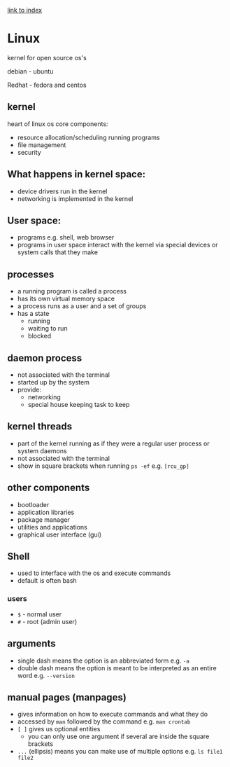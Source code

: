 [link to index](/readme.md)  

# Linux
kernel for open source os's

debian - ubuntu

Redhat - fedora and centos

## kernel
heart of linux os
core components:
- resource allocation/scheduling running programs
- file management
- security

## What happens in kernel space:
- device drivers run in the kernel
- networking is implemented in the kernel

## User space:
- programs e.g. shell, web browser 
- programs in user space interact with the kernel via special devices or system calls that they make

## processes
- a running program is called a process
- has its own virtual memory space
- a process runs as a user and a set of groups
- has a state
    - running
    - waiting to run
    - blocked
    
## daemon process
- not associated with the terminal
- started up by the system
- provide:
    - networking
    - special house keeping task to keep
    
## kernel threads
- part of the kernel running as if they were a regular user process or system daemons
- not associated with the terminal
- show in square brackets when running `ps -ef` e.g. `[rcu_gp]`

## other components
- bootloader
- application libraries
- package manager
- utilities and applications
- graphical user interface (gui)

## Shell
- used to interface with the os and execute commands
- default is often bash

### users
- `$` - normal user
- `#` - root (admin user)

## arguments
- single dash means the option is an abbreviated form e.g. `-a`
- double dash means the option is meant to be interpreted as an entire word e.g. `--version`

## manual pages (manpages)
- gives information on how to execute commands and what they do
- accessed by `man` followed by the command e.g. `man crontab`
- `[ ]` gives us optional entities
    - you can only use one argument if several are inside the square brackets
- `...` (ellipsis) means you can make use of multiple options e.g. `ls file1 file2`

